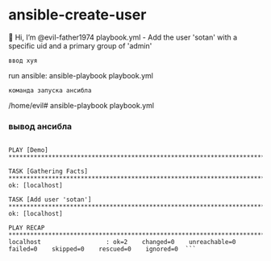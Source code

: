 # ansible-create-user
👋 Hi, I’m @evil-father1974
playbook.yml - Add the user 'sotan' with a specific uid and a primary group of 'admin'

``` ввод хуя ```

run ansible: ansible-playbook playbook.yml


``` команда запуска ансибла ```

/home/evil# ansible-playbook playbook.yml


### вывод ансибла 

``` [WARNING]: provided hosts list is empty, only localhost is available. Note that the implicit localhost does not match 'all'

PLAY [Demo] ************************************************************************************************************************************

TASK [Gathering Facts] *************************************************************************************************************************
ok: [localhost]

TASK [Add user 'sotan'] ************************************************************************************************************************
ok: [localhost]

PLAY RECAP *************************************************************************************************************************************
localhost                  : ok=2    changed=0    unreachable=0    failed=0    skipped=0    rescued=0    ignored=0  ```
